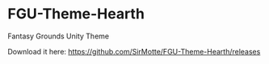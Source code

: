 # FGU-Theme-Hearth
Fantasy Grounds Unity Theme

Download it here:
https://github.com/SirMotte/FGU-Theme-Hearth/releases
